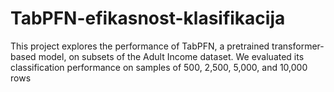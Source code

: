 # TabPFN-efikasnost-klasifikacija
This project explores the performance of TabPFN, a pretrained transformer-based model, on subsets of the Adult Income dataset. We evaluated its classification performance on samples of 500, 2,500, 5,000, and 10,000 rows
